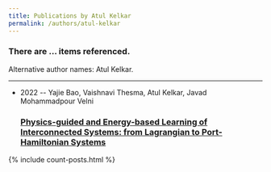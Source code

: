 ```yaml
---
title: Publications by Atul Kelkar
permalink: /authors/atul-kelkar
---
```


<h3 id="number-posts">There are ... items referenced.</h3>
<p id='info-authors'>Alternative author names: Atul Kelkar.</p>
<hr />
<ul class="post-list">
<li><span class='post-meta'>2022 -- Yajie Bao, Vaishnavi Thesma, Atul Kelkar, Javad Mohammadpour Velni</span><h3><a class='post-link' href="{{ site.baseurl }}/physics-guided-and-energy-based-learning-of-interconnected-systems-from-lagrangian-to-port-hamiltonian-systems">Physics-guided and Energy-based Learning of Interconnected Systems: from Lagrangian to Port-Hamiltonian Systems</a></h3></li>

</ul>
{% include count-posts.html %}
